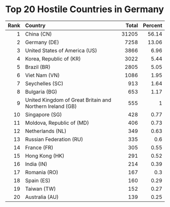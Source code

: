 # Top 20 Hostile Countries in Germany

| Rank | Country | Total | Percent |
| ---: | :------ | ----: | ------: |
| 1 | China (CN) | 31205 | 56.14 |
| 2 | Germany (DE) | 7258 | 13.06 |
| 3 | United States of America (US) | 3866 | 6.96 |
| 4 | Korea, Republic of (KR) | 3022 | 5.44 |
| 5 | Brazil (BR) | 2805 | 5.05 |
| 6 | Viet Nam (VN) | 1086 | 1.95 |
| 7 | Seychelles (SC) | 913 | 1.64 |
| 8 | Bulgaria (BG) | 653 | 1.17 |
| 9 | United Kingdom of Great Britain and Northern Ireland (GB) | 555 | 1 |
| 10 | Singapore (SG) | 428 | 0.77 |
| 11 | Moldova, Republic of (MD) | 406 | 0.73 |
| 12 | Netherlands (NL) | 349 | 0.63 |
| 13 | Russian Federation (RU) | 335 | 0.6 |
| 14 | France (FR) | 305 | 0.55 |
| 15 | Hong Kong (HK) | 291 | 0.52 |
| 16 | India (IN) | 214 | 0.39 |
| 17 | Romania (RO) | 167 | 0.3 |
| 18 | Spain (ES) | 160 | 0.29 |
| 19 | Taiwan (TW) | 152 | 0.27 |
| 20 | Australia (AU) | 139 | 0.25 |
